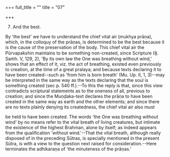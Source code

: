 +++
full_title = ""
title = "07"

+++


7. And the best.

By 'the best' we have to understand the chief vital air (mukhya prāṇa), which, in the colloquy of the prāṇas, is determined to be the best because it is the cause of the preservation of the body. This chief vital air the Pūrvapakshin maintains to be something non-created, since Scripture (R̥. Saṁh. V, 129, 2), 'By its own law the One was breathing without wind,' shows that an effect of it, viz. the act of breathing, existed even previously to creation, at the time of a great pralaya; and because texts declaring it to have been created--such as 'from him is born breath' (Mu. Up. II, 1, 3)--may be interpreted in the same way as the texts declaring that the soul is something created (sec p. 540 ff.).--To this the reply is that, since this view contradicts scriptural statements as to the oneness of all, previous to creation; and since the Muṇḍaka-text declares the prāṇa to have been created in the same way as earth and the other elements; and since there are no texts plainly denying its createdness, the chief vital air also must

be held to have been created. The words 'the One was breathing without wind' by no means refer to the vital breath of living creatures, but intimate the existence of the highest Brahman, alone by itself; as indeed appears from the qualification 'without wind.'--That the vital breath, although really disposed of in the preceding Sūtras, is specially mentioned in the present Sūtra, is with a view to the question next raised for consideration.--Here terminates the adhikaraṇa of 'the minuteness of the prāṇas.'

